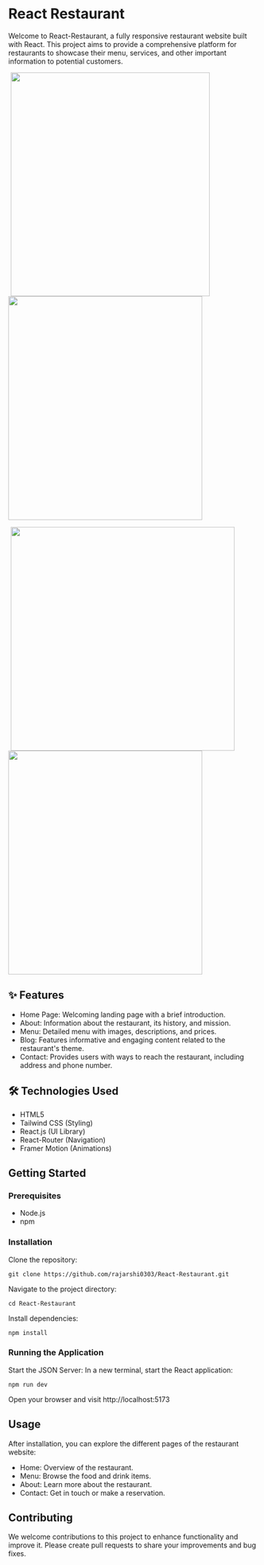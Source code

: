 # React Restaurant
Welcome to React-Restaurant, a fully responsive restaurant website built with React. This project aims to provide a comprehensive platform for restaurants to showcase their menu, services, and other important information to potential customers.

<p float="left">
  <img src="https://github.com/user-attachments/assets/5f55c559-8c53-4b48-a8db-c64b299b87ed" width="400" height="450" hspace="5" />
  <img src="https://github.com/user-attachments/assets/520e590e-3dab-42c3-b783-feaafa750eff" width="390" height="450" />
<p></p>
  <img src="https://github.com/user-attachments/assets/9faf1117-d07e-4521-a04a-74d7d83a5138" height="450" hspace="5" />
  <img src="https://github.com/user-attachments/assets/20247900-8683-4dc6-acaf-57659c631212" width="390" height="450" />
</p>



## ✨ Features
* Home Page: Welcoming landing page with a brief introduction.
* About: Information about the restaurant, its history, and mission.
* Menu: Detailed menu with images, descriptions, and prices.
* Blog: Features informative and engaging content related to the restaurant's theme.
* Contact: Provides users with ways to reach the restaurant, including address and phone number.

## 🛠️ Technologies Used
* HTML5
* Tailwind CSS (Styling)
* React.js (UI Library) 
* React-Router (Navigation)
* Framer Motion (Animations)

## Getting Started

### Prerequisites
* Node.js
* npm

### Installation
Clone the repository:
```shell
git clone https://github.com/rajarshi0303/React-Restaurant.git
```
Navigate to the project directory:
```shell
cd React-Restaurant
```
Install dependencies:
```shell
npm install
```

### Running the Application
Start the JSON Server:
In a new terminal, start the React application:
```shell
npm run dev
```
Open your browser and visit http://localhost:5173

## Usage
After installation, you can explore the different pages of the restaurant website:
* Home: Overview of the restaurant.
* Menu: Browse the food and drink items.
* About: Learn more about the restaurant.
* Contact: Get in touch or make a reservation.

## Contributing
We welcome contributions to this project to enhance functionality and improve it. Please create pull requests to share your improvements and bug fixes.
